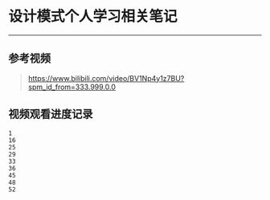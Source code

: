 # 设计模式个人学习相关笔记
---

## 参考视频
> https://www.bilibili.com/video/BV1Np4y1z7BU?spm_id_from=333.999.0.0

## 视频观看进度记录

```
1
16
25
29
33
36
45
48
52